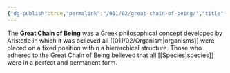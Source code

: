 ```yaml
---
{"dg-publish":true,"permalink":"/011/02/great-chain-of-being/","title":"Great Chain of Being","tags":["BIOL422"],"noteIcon":"1","created":"2024-10-19T20:27:19.052-07:00","updated":"2024-10-03T23:30:43.825-07:00"}
---
```


The **Great Chain of Being** was a Greek philosophical concept developed by Aristotle in which it was believed all [[011/02/Organism\|organisms]] were placed on a fixed position within a hierarchical structure. Those who adhered to the Great Chain of Being believed that all [[Species\|species]] were in a perfect and permanent form.